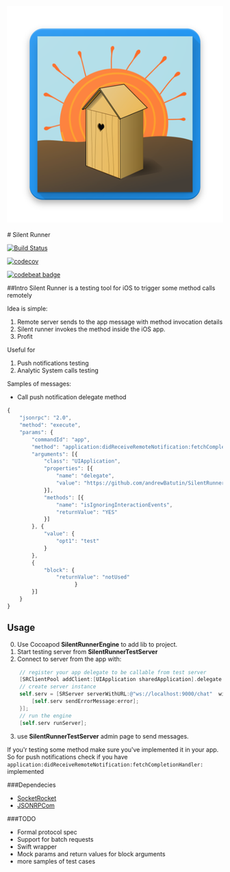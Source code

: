 <h3 align="center">
  <img src="assets/house_of_rising_sun.png" alt="SilentRunner Logo" height="25%" />
</h3>
# Silent Runner

 [![Build Status](https://travis-ci.org/andrewBatutin/SilentRunner.svg?branch=master)](https://travis-ci.org/andrewBatutin/SilentRunner)

 [![codecov](https://codecov.io/gh/andrewBatutin/SilentRunner/branch/master/graph/badge.svg)](https://codecov.io/gh/andrewBatutin/SilentRunner)

 [![codebeat badge](https://codebeat.co/badges/3b2fee2c-afc2-4410-9281-6b56224ee112)](https://codebeat.co/projects/github-com-andrewbatutin-silentrunner)

##Intro
Silent Runner is a testing tool for iOS to trigger some method calls remotely

Idea is simple:
1. Remote server sends to the app message with method invocation details
2. Silent runner invokes the method inside the iOS app.
3. Profit

Useful for
1. Push notifications testing
2. Analytic System calls testing


Samples of messages:

* Call push notification delegate method
```javascript
{
    "jsonrpc": "2.0",
    "method": "execute",
    "params": {
        "commandId": "app",
        "method": "application:didReceiveRemoteNotification:fetchCompletionHandler:",
        "arguments": [{
            "class": "UIApplication",
            "properties": [{
                "name": "delegate",
                "value": "https://github.com/andrewBatutin/SilentRunner"
            }],
            "methods": [{
                "name": "isIgnoringInteractionEvents",
                "returnValue": "YES"
            }]
        }, {
            "value": {
                "opt1": "test"
            }
        },
        {
            "block": {
                "returnValue": "notUsed"
                      }
        }]
    }
}

```
## Usage

0. Use Cocoapod **SilentRunnerEngine** to add lib to project.
1. Start testing server from **SilentRunnerTestServer**
2. Connect to server from the app with:
```objective-c
    // register your app delegate to be callable from test server
    [SRClientPool addClient:[UIApplication sharedApplication].delegate forTag:@"app"];
    // create server instance
    self.serv = [SRServer serverWithURL:@"ws://localhost:9000/chat"  withErrorHandler:^(NSError * error) {
        [self.serv sendErrorMessage:error];
    }];
    // run the engine
    [self.serv runServer];
```
3. use **SilentRunnerTestServer** admin page to send messages.

If you'r testing some method make sure you've implemented it in your app.
So for push notifications check if you have `application:didReceiveRemoteNotification:fetchCompletionHandler:` implemented

###Dependecies
* [SocketRocket](https://github.com/facebook/SocketRocket)
* [JSONRPCom](https://github.com/andrewBatutin/JSONRPCom)

###TODO

* Formal protocol spec
* Support for batch requests
* Swift wrapper
* Mock params and return values for  block arguments
* more samples of test cases
